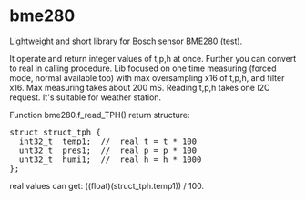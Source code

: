 # bme280
Lightweight and short library for Bosch sensor BME280 (test).

It operate and return integer values of t,p,h at once.
Further you can convert to real in calling procedure.
Lib focused on one time measuring (forced mode, normal available too) 
with max oversampling x16 of t,p,h, and filter x16.
Max measuring takes about 200 mS. Reading t,p,h takes one I2C request.
It's suitable for weather station.

Function bme280.f_read_TPH() return structure:
<pre>
struct struct_tph {
  int32_t  temp1;  //  real t = t * 100
  unt32_t  pres1;  //  real p = p * 100
  unt32_t  humi1;  //  real h = h * 1000
};</pre>
real values can get: ((float)(struct_tph.temp1)) / 100.
